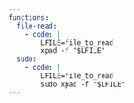 ```yaml
---
functions:
  file-read:
    - code: |
        LFILE=file_to_read
        xpad -f "$LFILE"
  sudo:
    - code: |
        LFILE=file_to_read
        sudo xpad -f "$LFILE"
---
```


